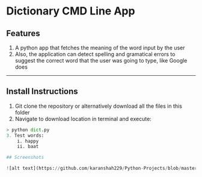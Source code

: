 # Dictionary CMD Line App

## Features

1. A python app that fetches the meaning of the word input by the user
2. Also, the application can detect spelling and gramatical errors to suggest 
the correct word that the user was going to type, like Google does

---

## Install Instructions

1. Git clone the repository or alternatively download all the files in this folder
2. Navigate to download location in terminal and execute:
```python
> python dict.py
3. Test words:
	i. happy
	ii. baat

## Screenshots

![alt text](https://github.com/karanshah229/Python-Projects/blob/master/1. Dictionary App/screenshots/Capture.JPG"Dictionary CMD Line Application")
